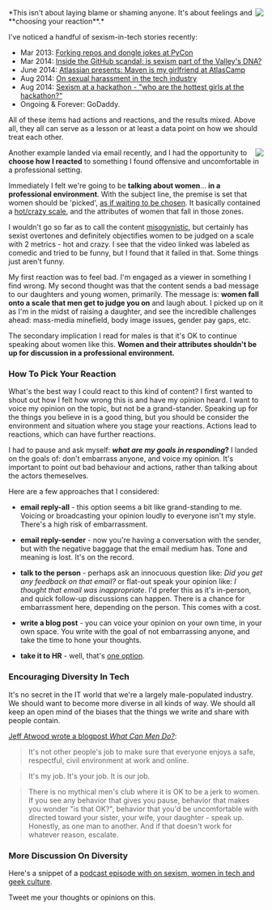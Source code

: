 <!--{Title:"How To Pick Your Reaction To Offensive Things In A Professional Environment", Intro:"I received an email with mildly sexist content, and I debated how to react to it carefully.", PublishedOn:"22-Aug-2014"}-->

<img src="http://i.imgur.com/vOYCEuw.png" style="float:right" />
*This isn't about laying blame or shaming anyone. It's about feelings and **choosing your reaction**.*

I've noticed a handful of sexism-in-tech stories recently:

- Mar 2013: [Forking repos and dongle jokes at PyCon](http://arstechnica.com/tech-policy/2013/03/how-dongle-jokes-got-two-people-fired-and-led-to-ddos-attacks/)
- Mar 2014: [Inside the GitHub scandal: is sexism part of the Valley's DNA?](http://www.theverge.com/2014/3/19/5526574/github-sexism-scandal-julie-ann-horvath)
- June 2014: [Atlassian presents: Maven is my girlfriend at AtlasCamp](http://www.bkmag.com/2014/06/06/your-slide-show-is-offensive-dude-why-sexism-in-tech-needs-to-stop/) 
- Aug 2014: [On sexual harassment in the tech industry](http://thenextweb.com/voice/2014/08/20/sexual-harrassment-tech-industry/)
- Aug 2014: [Sexism at a hackathon - "who are the hottest girls at the hackathon?"](https://medium.com/hackers-and-hacking/a-hacking-hiatus-4844ae073d4)
- Ongoing & Forever: GoDaddy. 
<div style="clear:both;"/>

All of these items had actions and reactions, and the results mixed. Above all, they all can serve as a lesson or at least a data point on how we should treat each other. 

<img src="http://i.imgur.com/9343wqs.png" style="float:right;" />

Another example landed via email recently, and I had the opportunity to **choose how I reacted** to something I found offensive and uncomfortable in a professional setting. 
 
Immediately I felt we're going to be **talking about women**... **in a professional environment**. With the subject line, the premise is set that women should be 'picked', [as if waiting to be chosen](https://en.wikipedia.org/wiki/Binders_full_of_women).  It basically contained a [hot/crazy scale](http://i.imgur.com/GcL7FpD.jpg), and the attributes of women that fall in those zones. 

I wouldn't go so far as to call the content [misogynistic](https://en.wikipedia.org/wiki/Misogeny), but certainly has sexist overtones and definitely objectifies women to be judged on a scale with 2 metrics - hot and crazy. I see that the video linked was labeled as comedic and tried to be funny, but I found that it failed in that. Some things just aren't funny.

My first reaction was to feel bad. I'm engaged as a viewer in something I find wrong. My second thought was that the content sends a bad message to our daughters and young women, primarily. The message is: **women fall onto a scale that men get to judge you on** and laugh about. I picked up on it as I'm in the midst of raising a daughter, and see the incredible challenges ahead: mass-media minefield, body image issues, gender pay gaps,  etc.  

The secondary implication I read for males is that it's OK to continue speaking about women like this. **Women and their attributes shouldn't be up for discussion in a professional environment.**

### How To Pick Your Reaction

What's the best way I could react to this kind of content? I first wanted to shout out how I felt how wrong this is and have my opinion heard. I want to voice my opinion on the topic, but not be a grand-stander. Speaking up for the things you believe in is a good thing, but you should be consider the environment and situation where you stage your reactions. Actions lead to reactions, which can have further reactions.

I had to pause and ask myself: ***what are my goals in responding*?**  I landed on the goals of: don't embarrass anyone, and voice my opinion. It's important to point out bad behaviour and actions, rather than talking about the actors themeselves.

Here are a few approaches that I considered:

- **email reply-all** - this option seems a bit like grand-standing to me. Voicing or broadcasting your opinion loudly to everyone isn't my style. There's a high risk of embarrassment.

- **email reply-sender** - now you're having a conversation with the sender, but with the negative baggage that the email medium has. Tone and meaning is lost. It's on the record. 
 
- **talk to the person** - perhaps ask an innocuous question like: *Did you get any feedback on that email?* or flat-out speak your opinion like: *I thought that email was inappropriate*. I'd prefer this as it's in-person, and quick follow-up discussions can happen. There is a chance for embarrassment here, depending on the person. This comes with a cost.
 
- **write a blog post** - you can voice your opinion on your own time, in your own space. You write with the goal of not embarrassing anyone, and take the time to hone your thoughts.

- **take it to HR** - well, that's [one option](https://en.wikipedia.org/wiki/Nuclear_option). 


### Encouraging Diversity In Tech

It's no secret in the IT world that we're a largely male-populated industry. We should want to become more diverse in all kinds of way. We should all keep an open mind of the biases that the things we write and share with people contain. 
 
[Jeff Atwood wrote a blogpost *What Can Men Do?*](http://blog.codinghorror.com/what-can-men-do/): 	

>It's not other people's job to make sure that everyone enjoys a safe, respectful, civil environment at work and online.

>It's my job. It's your job. It is our job.

>There is no mythical men's club where it is OK to be a jerk to women. If you see any behavior that gives you pause, behavior that makes you wonder "is that OK?", behavior that you'd be uncomfortable with directed toward your sister, your wife, your daughter - speak up. Honestly, as one man to another. And if that doesn't work for whatever reason, escalate.



### More Discussion On Diversity

Here's a snippet of a [podcast episode with on sexism, women in tech and geek culture](https://overcast.fm/podcasts/episode/9510342119668#t=1536).

Tweet me your thoughts or opinions on this.
